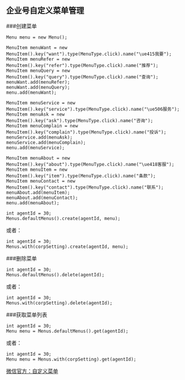 ## 企业号自定义菜单管理

###创建菜单

    Menu menu = new Menu();

    MenuItem menuWant = new MenuItem().key("want").type(MenuType.click).name("\ue415我要");
    MenuItem menuRefer = new MenuItem().key("refer").type(MenuType.click).name("推荐");
    MenuItem menuQuery = new MenuItem().key("query").type(MenuType.click).name("查询");
    menuWant.add(menuRefer);
    menuWant.add(menuQuery);
    menu.add(menuWant);

    MenuItem menuService = new MenuItem().key("service").type(MenuType.click).name("\ue506服务");
    MenuItem menuAsk = new MenuItem().key("ask").type(MenuType.click).name("咨询");
    MenuItem menuComplain = new MenuItem().key("complain").type(MenuType.click).name("投诉");
    menuService.add(menuAsk);
    menuService.add(menuComplain);
    menu.add(menuService);

    MenuItem menuAbout = new MenuItem().key("about").type(MenuType.click).name("\ue418客服");
    MenuItem menuItem = new MenuItem().key("item").type(MenuType.click).name("条款");
    MenuItem menuContact = new MenuItem().key("contact").type(MenuType.click).name("联系");
    menuAbout.add(menuItem);
    menuAbout.add(menuContact);
    menu.add(menuAbout);

	int agentId = 30;
    Menus.defaultMenus().create(agentId, menu);

或者：

	int agentId = 30;
	Menus.with(corpSetting).create(agentId, menu);


###删除菜单

	int agentId = 30;
	Menus.defaultMenus().delete(agentId);

或者：

	int agentId = 30;
	Menus.with(corpSetting).delete(agentId);

###获取菜单列表

	int agentId = 30;
	Menu menu = Menus.defaultMenus().get(agentId);

或者：

	int agentId = 30;
	Menu menu = Menus.with(corpSetting).get(agentId);


[微信官方：自定义菜单](http://qydev.weixin.qq.com/wiki/index.php?title=%E8%87%AA%E5%AE%9A%E4%B9%89%E8%8F%9C%E5%8D%95)